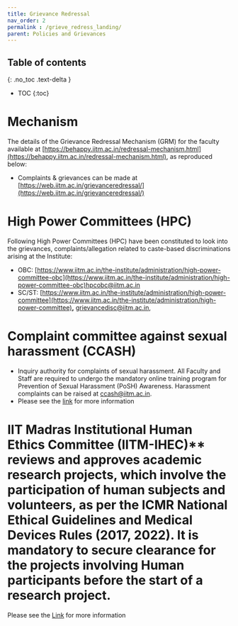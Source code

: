 ```yaml
---
title: Grievance Redressal
nav_order: 2
permalink : /grieve_redress_landing/
parent: Policies and Grievances
---
```


## Table of contents
{: .no_toc .text-delta } 
* TOC
{:toc}

# Mechanism
The details of the Grievance Redressal Mechanism (GRM) for the faculty available at
[https://behappy.iitm.ac.in/redressal-mechanism.html](https://behappy.iitm.ac.in/redressal-mechanism.html), as reproduced below:
* Complaints & grievances can be made at [https://web.iitm.ac.in/grievanceredressal/](https://web.iitm.ac.in/grievanceredressal/)

# High Power Committees (HPC)
Following High Power Committees (HPC) have been constituted to look into the grievances, complaints/allegation related to caste-based discriminations 
arising at the Institute:
* OBC: [https://www.iitm.ac.in/the-institute/administration/high-power-committee-obc](https://www.iitm.ac.in/the-institute/administration/high-power-committee-obc)hpcobc@iitm.ac.in
* SC/ST: [https://www.iitm.ac.in/the-institute/administration/high-power-committee](https://www.iitm.ac.in/the-institute/administration/high-power-committee)**,**   grievancedisc@iitm.ac.in, 

# Complaint committee against sexual harassment (CCASH)
* Inquiry authority for complaints of sexual harassment. 
All Faculty and Staff are required to undergo the mandatory online training program for Prevention of Sexual Harassment (PoSH)
Awareness. Harassment complaints can be raised at ccash@iitm.ac.in. 
* Please see the [link](https://www.iitm.ac.in/the-institute/administration/complaint-committee) for more information


# IIT Madras Institutional Human Ethics Committee (IITM-IHEC)** reviews and approves academic research projects, which involve the participation of human subjects and volunteers, as per the ICMR National Ethical Guidelines and Medical Devices Rules (2017, 2022). It is mandatory to secure clearance for the projects involving Human participants before the start of a research project.
Please see the [Link](https://www.iitm.ac.in/the-institute/administration/institutional-ethics-committee) for more information




